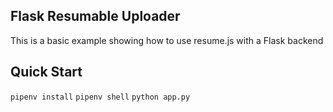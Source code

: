 ## Flask Resumable Uploader

This is a basic example showing how to use resume.js with a Flask backend

## Quick Start
```pipenv install```
```pipenv shell```
```python app.py```